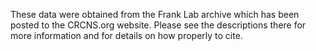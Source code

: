 These data were obtained from the Frank Lab archive which has been posted to the CRCNS.org website.
Please see the descriptions there for more information and for details on how properly to cite.

